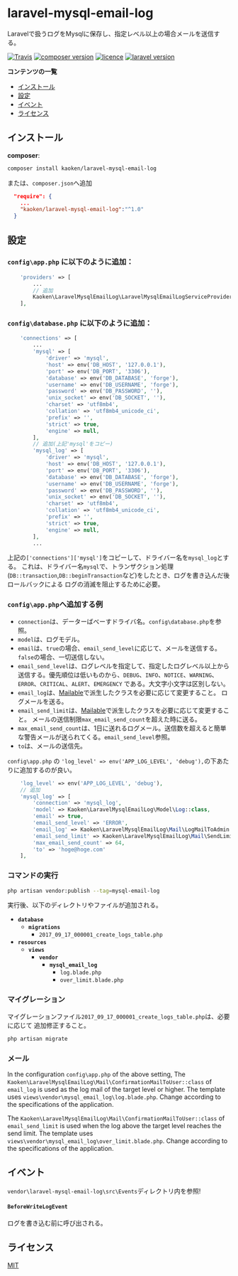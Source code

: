 # laravel-mysql-email-log
Laravelで扱うログをMysqlに保存し、指定レベル以上の場合メールを送信する。

[![Travis](https://img.shields.io/travis/rust-lang/rust.svg)]()
[![composer version](https://img.shields.io/badge/version-1.0.2-blue.svg)](https://github.com/kaoken/laravel-mysql-email-log)
[![licence](https://img.shields.io/badge/licence-MIT-blue.svg)](https://github.com/kaoken/laravel-mysql-email-log)
[![laravel version](https://img.shields.io/badge/Laravel%20version-≧5.5-red.svg)](https://github.com/kaoken/laravel-mysql-email-log)


__コンテンツの一覧__

- [インストール](#インストール)
- [設定](#設定)
- [イベント](#イベント)
- [ライセンス](#ライセンス)

## インストール

**composer**:

```bash
composer install kaoken/laravel-mysql-email-log
```

または、`composer.json`へ追加

```json 
  "require": {
    ...
    "kaoken/laravel-mysql-email-log":"^1.0"
  }
```

## 設定

### `config\app.php` に以下のように追加：

```php
    'providers' => [
        ...
        // 追加
        Kaoken\LaravelMysqlEmailLog\LaravelMysqlEmailLogServiceProvider::class
    ],
```
  
    
### `config\database.php` に以下のように追加：

```php
    'connections' => [
        ...
        'mysql' => [
            'driver' => 'mysql',
            'host' => env('DB_HOST', '127.0.0.1'),
            'port' => env('DB_PORT', '3306'),
            'database' => env('DB_DATABASE', 'forge'),
            'username' => env('DB_USERNAME', 'forge'),
            'password' => env('DB_PASSWORD', ''),
            'unix_socket' => env('DB_SOCKET', ''),
            'charset' => 'utf8mb4',
            'collation' => 'utf8mb4_unicode_ci',
            'prefix' => '',
            'strict' => true,
            'engine' => null,
        ],
        // 追加(上記'mysql'をコピー)
        'mysql_log' => [
            'driver' => 'mysql',
            'host' => env('DB_HOST', '127.0.0.1'),
            'port' => env('DB_PORT', '3306'),
            'database' => env('DB_DATABASE', 'forge'),
            'username' => env('DB_USERNAME', 'forge'),
            'password' => env('DB_PASSWORD', ''),
            'unix_socket' => env('DB_SOCKET', ''),
            'charset' => 'utf8mb4',
            'collation' => 'utf8mb4_unicode_ci',
            'prefix' => '',
            'strict' => true,
            'engine' => null,
        ],
        ...
```
上記の`['connections']['mysql']`をコピーして、ドライバー名を`mysql_log`とする。
これは、ドライバー名`mysql`で、トランザクション処理(`DB::transaction`,`DB::beginTransaction`など)をしたとき、ログを書き込んだ後ロールバックによる
ログの消滅を阻止するために必要。
  
  

### `config\app.php`へ追加する例

- `connection`は、データーばべーすドライバ名。`config\database.php`を参照。
- `model`は、ログモデル。
- `email`は、`true`の場合、`email_send_level`に応じて、メールを送信する。`false`の場合、一切送信しない。
- `email_send_level`は、ログレベルを指定して、指定したログレベル以上から送信する。優先順位は低いものから、`DEBUG`、`INFO`、`NOTICE`、`WARNING`、
`ERROR`、`CRITICAL`、`ALERT`、`EMERGENCY` である。大文字小文字は区別しない。
- `email_log`は、[Mailable](https://readouble.com/laravel/5.5/ja/mail)で派生したクラスを必要に応じて変更すること。
ログメールを送る。  
- `email_send_limit`は、[Mailable](https://readouble.com/laravel/5.5/ja/mail)で派生したクラスを必要に応じて変更すること。
メールの送信制限`max_email_send_count`を超えた時に送る。  
- `max_email_send_count`は、1日に送れるログメール。送信数を超えると簡単な警告メールが送られてくる。`email_send_level`参照。
- `to`は、メールの送信先。
  
`config\app.php` の `'log_level' => env('APP_LOG_LEVEL', 'debug'),`の下あたりに追加するのが良い。  

```php  
    'log_level' => env('APP_LOG_LEVEL', 'debug'),
    // 追加
    'mysql_log' => [
        'connection' => 'mysql_log',
        'model' => Kaoken\LaravelMysqlEmailLog\Model\Log::class,
        'email' => true,
        'email_send_level' => 'ERROR',
        'email_log' => Kaoken\LaravelMysqlEmailLog\Mail\LogMailToAdmin::class,
        'email_send_limit' => Kaoken\LaravelMysqlEmailLog\Mail\SendLimitMailToAdmin::class,
        'max_email_send_count' => 64,
        'to' => 'hoge@hoge.com'
    ],
```

### コマンドの実行
```bash
php artisan vendor:publish --tag=mysql-email-log
```
実行後、以下のディレクトリやファイルが追加される。   

* **`database`**
  * **`migrations`**
    * `2017_09_17_000001_create_logs_table.php`
* **`resources`**
  * **`views`**
    * **`vendor`**
      * **`mysql_email_log`**
        * `log.blade.php`
        * `over_limit.blade.php`
     
### マイグレーション
マイグレーションファイル`2017_09_17_000001_create_logs_table.php`は、必要に応じて
追加修正すること。

```bash
php artisan migrate
```

### メール
In the configuration `config\app.php` of the above setting,
The `Kaoken\LaravelMysqlEmailLog\Mail\ConfirmationMailToUser::class` of `email_log` is used as the log mail of the target level or higher.
The template uses `views\vendor\mysql_email_log\log.blade.php`. Change according to the specifications of the application.  
  
The `Kaoken\LaravelMysqlEmailLog\Mail\ConfirmationMailToUser::class` of `email_send_limit` is used when the log above the target level reaches the send limit.
The template uses `views\vendor\mysql_email_log\over_limit.blade.php`. Change according to the specifications of the application.  
  




## イベント
`vendor\laravel-mysql-email-log\src\Events`ディレクトリ内を参照!  

#### `BeforeWriteLogEvent`
ログを書き込む前に呼び出される。  





## ライセンス

[MIT](https://github.com/kaoken/laravel-mysql-email-log/blob/master/LICENSE.txt)